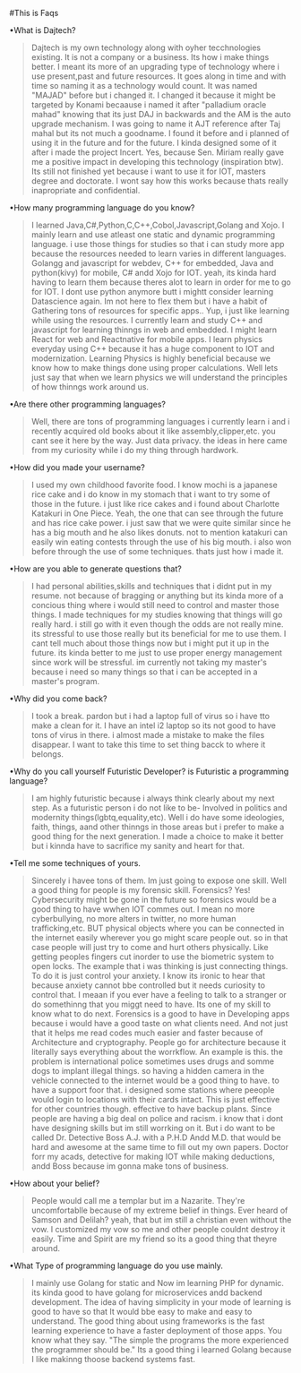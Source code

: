 #This is Faqs

•What is Dajtech?

>Dajtech is my own technology along with oyher tecchnologies existing.
It is not a company or a business. Its how i make things better. 
I meant its more of an upgrading type of technology where i use present,past and future resources.
It goes along in time and with time so naming it as a technology would count.
It was named "MAJAD" before but i changed it.
I changed it because it might be targeted by Konami becaause i named it after "palladium oracle mahad"
knowing that its just DAJ in backwards and the AM is the auto upgrade mechanism.
I was going to name it AJT reference after Taj mahal but its not much a goodname.
I found it before and i planned of using it in the future and for the future.
I kinda designed some of it after i made the project Incert.
Yes, because Sen. Miriam really gave me a positive impact in developing this technology (inspiration btw).
Its still not finished yet because i want to use it for IOT, masters degree and doctorate.
I wont say how this works because thats really inapropriate and confidential.

•How many programming language do you know?

>I learned Java,C#,Python,C,C++,Cobol,Javascript,Golang and Xojo.
I mainly learn and use atleast one static and dynamic programming language.
i use those things for studies so that i can study more app because the resources needed to learn varies in different languages.
Golangg and javascript for webdev,  C++ for embedded, Java and python(kivy) for mobile, C# andd Xojo for IOT.
yeah, its kinda hard having to learn them because theres alot to learn in order for me to go for IOT.
I dont use python anymore butt i mightt consider learning Datascience again.
Im not here to flex them but i have a habit of Gathering tons of resources for specific apps.. 
Yup, i just like learning while using the resources.
I currently learn and study C++ and javascript for learning thinngs in web  and embedded.
I might learn React for web and Reactnative for mobile apps.
I learn physics everyday using C++ because it has a huge component to IOT and modernization.
Learning Physics is highly beneficial because we know how to make things done using proper calculations.
Well lets just say that when we learn physics we will understand the principles of how thinngs work around us.

•Are there other programming languages?

>Well, there are tons of programming languages i currently learn i and i recently acquired old books about it like assembly,clipper,etc.
you cant see it here by the way.
Just data privacy. 
the ideas in here came from my curiosity while i do my thing through hardwork. 

•How did you made your username?

>I used my own childhood favorite food. 
I know mochi is a japanese rice cake and i do know in my stomach that i want to try some of those in the future.
i just like rice cakes and i found about Charlotte Katakuri in One Piece.
Yeah, the one that can see through the future and has rice cake power.
i just saw that we were quite similar since he has a big mouth and he also likes donuts.
not to mention katakuri can easily win eating contests through the use of his big mouth.
i also won before through the use of some techniques.
thats just how i made it.

•How are you able to generate questions that?

>I had personal abilities,skills and techniques that i didnt put in my resume.
not because of bragging or anything but its kinda more of a concious thing where i would still need to control and master those things.
I made techniques for my studies knowing that things will go really hard.
i still go with it even though the odds are not really mine.
its stressful to use those really but its beneficial for me to use them.
I cant tell much about those things now but i might put it up in the future.
its kinda better to me just to use proper energy management since work will be stressful.
im currently not taking my master's because i need so many things so that i can be accepted in a master's program.

•Why did you come back?
>I took a break. pardon but i had a laptop full of virus so i have tto make a clean for it.
I have an intel i2 laptop so its not good to have tons of virus in there. 
i almost made a mistake to make the files disappear.
I want to take this time to set thing bacck to where it belongs.

•Why do you call yourself Futuristic Developer? is Futuristic a programming language?
>I am highly futuristic because i always think clearly about my next step. As a futuristic person i do not like to be-
Involved in politics and modernity things(lgbtq,equality,etc).
Well i do have some ideologies, faith, things, aand other thinngs in those areas but i prefer to make a good thing for the next generation.
I made a choice to make it better but i kinnda have to sacrifice my sanity and heart for that.

•Tell me some techniques of yours.
>Sincerely i havee tons of them.
Im just going to expose one skill.
Well a good thing for people is my forensic skill.
Forensics? 
Yes! Cybersecurity might be gone in the future so forensics would be a good thing to have wwhen IOT commes out.
I mean no more cyberbullying, no more alters in twitter, no more human trafficking,etc.
BUT physical objects where you can be connected in the internet easily wherever you go might scare people out.
so in that case people will just try to come and hurt others physically.
Like getting peoples fingers cut inorder to use the biometric system to open locks.
The example that i was thinking is just connecting things.
To do it is just control your anxiety.
I know its ironic to hear that because anxiety cannot bbe controlled but it needs curiosity to control that.
I meaan if you ever have a feeling to talk to a stranger or do somethinng that you miggt need to have.
Its one of my skill to know what to do next.
Forensics is a good to have in Developing apps because i would have a good taste on what clients need.
And not just that it helps me read codes much easier and faster because of Architecture and cryptography.
People go for architecture because it literally says everything about the worrkflow.
An example is this.
the problem is international police sometimes uses drugs and somme dogs to implant illegal things.
so having a hidden camera in the vehicle connected to the internet  would be a good thing to have.
to have a support foor that. i designed some stations where peeople would login to locations with their cards intact.
This is just effective for other countries though.
effective to have backup plans.
Since people are having a big deal on police and racism.
i know that i dont have designing skills but im still worrking on it.
But i do want to be called Dr. Detective Boss A.J. with a P.H.D Andd M.D.
that would be hard and awesome at the same time to fill out my own papers.
Doctor forr my acads, detective for making IOT while making deductions, andd Boss because im gonna make tons of business.

•How about your belief?
>People would call me a templar but im a Nazarite. 
They're uncomfortablle because of my extreme belief in things.
Ever heard of Samson and Delilah? yeah, that but im still a christian even without the vow.
I customized my vow so me and other people couldnt destroy it easily.
Time and Spirit are my friend so its a good thing that theyre around.

•What Type of programming language do you use mainly.
> I mainly use Golang for static and Now im learning PHP for dynamic.
its kinda good to have golang for microservices andd backend development.
The idea of having simplicity in your mode of learning is good to have so that It would bbe easy to make and easy to understand.
The good thing about using frameworks is the fast learning experience to have a faster deployment of those apps.
You know what they say. "The simple the programs the more experienced the programmer should be."
Its a good thing i learned Golang because I like makinng thoose backend systems fast.
